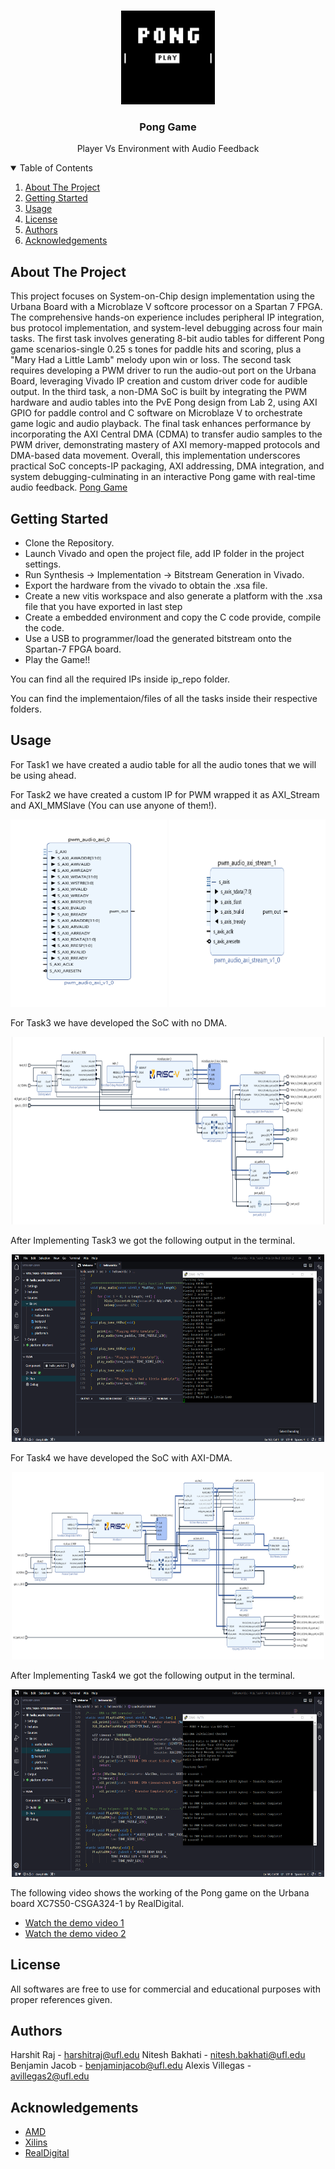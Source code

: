 <!-- PROJECT LOGO -->
<br />
<p align="center">
  <a href="https://github.com/harshit-raj15/SoC-Pong-Game">
    <img src="images/logo.jpg" alt="Logo" width="150" height="150">
  </a>

  <h3 align="center">Pong Game</h3>

  <p align="center">
    Player Vs Environment with Audio Feedback
  </p>
</p>

<!-- TABLE OF CONTENTS -->
<details open="open">
  <summary>Table of Contents</summary>
  <ol>
    <li>
      <a href="#about-the-project">About The Project</a>
    </li>
    <li><a href="#getting-started">Getting Started</a></li>
    <li><a href="#usage">Usage</a></li>
    <li><a href="#license">License</a></li>
    <li><a href="#authors">Authors</a></li>
    <li><a href="#acknowledgements">Acknowledgements</a></li>
  </ol>
</details>

<!-- ABOUT THE PROJECT -->

## About The Project

This project focuses on System-on-Chip design implementation using the Urbana Board with a Microblaze V softcore processor on a Spartan 7 FPGA. The comprehensive hands-on experience includes peripheral IP integration, bus protocol implementation, and system-level debugging across four main tasks. The first task involves generating 8-bit audio tables for different Pong game scenarios-single 0.25 s tones for paddle hits and scoring, plus a "Mary Had a Little Lamb" melody upon win or loss. The second task requires developing a PWM driver to run the audio-out port on the Urbana Board, leveraging Vivado IP creation and custom driver code for audible output. In the third task, a non-DMA SoC is built by integrating the PWM hardware and audio tables into the PvE Pong design from Lab 2, using AXI GPIO for paddle control and C software on Microblaze V to orchestrate game logic and audio playback. The final task enhances performance by incorporating the AXI Central DMA (CDMA) to transfer audio samples to the PWM driver, demonstrating mastery of AXI memory-mapped protocols and DMA-based data movement. Overall, this implementation underscores practical SoC concepts-IP packaging, AXI addressing, DMA integration, and system debugging-culminating in an interactive Pong game with real-time audio feedback.
[Pong Game](https://github.com/harshit-raj15/SoC-Pong-Game)

<!-- GETTING STARTED -->

## Getting Started

- Clone the Repository.
- Launch Vivado and open the project file, add IP folder in the project settings.
- Run Synthesis → Implementation → Bitstream Generation in Vivado.
- Export the hardware from the vivado to obtain the .xsa file.
- Create a new vitis workspace and also generate a platform with the .xsa file that you have exported in last step
- Create a embedded environment and copy the C code provide, compile the code.
- Use a USB to programmer/load the generated bitstream onto the Spartan-7 FPGA board.
- Play the Game!!

<p>You can find all the required IPs inside ip_repo folder.</p>
<p>You can find the implementaion/files of all the tasks inside their respective folders.</p>

<!-- USAGE EXAMPLES -->

## Usage

<p>For Task1 we have created a audio table for all the audio tones that we will be using ahead.</p>

For Task2 we have created a custom IP for PWM wrapped it as AXI_Stream and AXI_MMSlave (You can use anyone of them!).
<div align="center">
  <img src="images/task2_PWM_AXI_MMSlave.png" alt="Screenshot 1" height="300" width="250" />
  <img src="images/task2_PWM_AXI_Stream.png" alt="Screenshot 2" height="300" width="250" />
</div>

For Task3 we have developed the SoC with no DMA.
<p align="center">
  <a>
    <img src="images/task3.png" alt="Screenshot 3" width="500" height="300">
  </a>
</p>

After Implementing Task3 we got the following output in the terminal.
<p align="center">
  <a>
    <img src="images/task3_output.png" alt="Screenshot 4" width="500" height="300">
  </a>
</p>

For Task4 we have developed the SoC with AXI-DMA.
<p align="center">
  <a>
    <img src="images/task4.png" alt="Screenshot 5" width="500" height="300">
  </a>
</p>

After Implementing Task4 we got the following output in the terminal.
<p align="center">
  <a>
    <img src="images/task4_output.png" alt="Screenshot 6" width="500" height="300">
  </a>
</p>


The following video shows the working of the Pong game on the Urbana board XC7S50-CSGA324-1 by RealDigital.

- [Watch the demo video 1](videos/)
- [Watch the demo video 2](videos/)

<!-- LICENSE -->

## License

All softwares are free to use for commercial and educational purposes with proper references given.

<!-- Authors -->

## Authors

Harshit Raj - harshitraj@ufl.edu
Nitesh Bakhati - nitesh.bakhati@ufl.edu
Benjamin Jacob - benjaminjacob@ufl.edu
Alexis Villegas - avillegas2@ufl.edu

## Acknowledgements

- [AMD](https://www.amd.com/en.html)
- [Xilins](https://www.xilinx.com/support/download.html)
- [RealDigital](https://www.realdigital.org/hardware/urbana)
